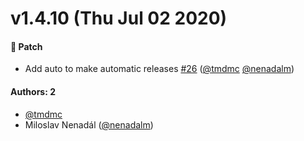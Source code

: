 # v1.4.10 (Thu Jul 02 2020)

#### 🐾 Patch

- Add auto to make automatic releases [#26](https://github.com/gisat-panther/ptr-state/pull/26) ([@tmdmc](https://github.com/tmdmc) [@nenadalm](https://github.com/nenadalm))

#### Authors: 2

- [@tmdmc](https://github.com/tmdmc)
- Miloslav Nenadál ([@nenadalm](https://github.com/nenadalm))
